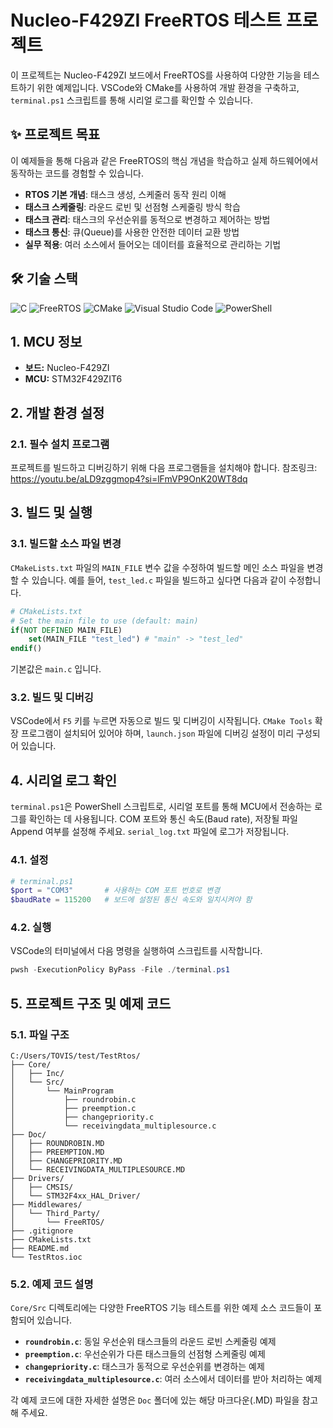 # Nucleo-F429ZI FreeRTOS 테스트 프로젝트

이 프로젝트는 Nucleo-F429ZI 보드에서 FreeRTOS를 사용하여 다양한 기능을 테스트하기 위한 예제입니다. VSCode와 CMake를 사용하여 개발 환경을 구축하고, `terminal.ps1` 스크립트를 통해 시리얼 로그를 확인할 수 있습니다.

## ✨ 프로젝트 목표

이 예제들을 통해 다음과 같은 FreeRTOS의 핵심 개념을 학습하고 실제 하드웨어에서 동작하는 코드를 경험할 수 있습니다.

- **RTOS 기본 개념**: 태스크 생성, 스케줄러 동작 원리 이해
- **태스크 스케줄링**: 라운드 로빈 및 선점형 스케줄링 방식 학습
- **태스크 관리**: 태스크의 우선순위를 동적으로 변경하고 제어하는 방법
- **태스크 통신**: 큐(Queue)를 사용한 안전한 데이터 교환 방법
- **실무 적용**: 여러 소스에서 들어오는 데이터를 효율적으로 관리하는 기법

## 🛠️ 기술 스택

![C](https://img.shields.io/badge/C-A8B9CC?style=for-the-badge&logo=c&logoColor=white)
![FreeRTOS](https://img.shields.io/badge/FreeRTOS-10.4.6-blue?style=for-the-badge&logo=freertos&logoColor=white)
![CMake](https://img.shields.io/badge/CMake-3.28-064F8C?style=for-the-badge&logo=cmake&logoColor=white)
![Visual Studio Code](https://img.shields.io/badge/VSCode-007ACC?style=for-the-badge&logo=visualstudiocode&logoColor=white)
![PowerShell](https://img.shields.io/badge/PowerShell-5391FE?style=for-the-badge&logo=powershell&logoColor=white)

## 1. MCU 정보
*   **보드:** Nucleo-F429ZI
*   **MCU:** STM32F429ZIT6

## 2. 개발 환경 설정
### 2.1. 필수 설치 프로그램
프로젝트를 빌드하고 디버깅하기 위해 다음 프로그램들을 설치해야 합니다.
참조링크: https://youtu.be/aLD9zggmop4?si=lFmVP9OnK20WT8dq

## 3. 빌드 및 실행
### 3.1. 빌드할 소스 파일 변경

`CMakeLists.txt` 파일의 `MAIN_FILE` 변수 값을 수정하여 빌드할 메인 소스 파일을 변경할 수 있습니다. 예를 들어, `test_led.c` 파일을 빌드하고 싶다면 다음과 같이 수정합니다.

```cmake
# CMakeLists.txt
# Set the main file to use (default: main)
if(NOT DEFINED MAIN_FILE)
    set(MAIN_FILE "test_led") # "main" -> "test_led"
endif()
```

기본값은 `main.c` 입니다.

### 3.2. 빌드 및 디버깅

VSCode에서 `F5` 키를 누르면 자동으로 빌드 및 디버깅이 시작됩니다. `CMake Tools` 확장 프로그램이 설치되어 있어야 하며, `launch.json` 파일에 디버깅 설정이 미리 구성되어 있습니다.

## 4. 시리얼 로그 확인

`terminal.ps1`은 PowerShell 스크립트로, 시리얼 포트를 통해 MCU에서 전송하는 로그를 확인하는 데 사용됩니다.
 COM 포트와 통신 속도(Baud rate), 저장될 파일 Append 여부를 설정해 주세요.
 `serial_log.txt` 파일에 로그가 저장됩니다. 

### 4.1. 설정

```powershell
# terminal.ps1
$port = "COM3"       # 사용하는 COM 포트 번호로 변경
$baudRate = 115200   # 보드에 설정된 통신 속도와 일치시켜야 함
```

### 4.2. 실행
VSCode의 터미널에서 다음 명령을 실행하여 스크립트를 시작합니다.

```powershell
pwsh -ExecutionPolicy ByPass -File ./terminal.ps1
```

## 5. 프로젝트 구조 및 예제 코드

### 5.1. 파일 구조

```
C:/Users/TOVIS/test/TestRtos/
├── Core/
│   ├── Inc/
│   └── Src/
│       └── MainProgram
│           ├── roundrobin.c
│           ├── preemption.c
│           ├── changepriority.c
│           └── receivingdata_multiplesource.c
├── Doc/
│   ├── ROUNDROBIN.MD
│   ├── PREEMPTION.MD
│   ├── CHANGEPRIORITY.MD
│   └── RECEIVINGDATA_MULTIPLESOURCE.MD
├── Drivers/
│   ├── CMSIS/
│   └── STM32F4xx_HAL_Driver/
├── Middlewares/
│   └── Third_Party/
│       └── FreeRTOS/
├── .gitignore
├── CMakeLists.txt
├── README.md
└── TestRtos.ioc
```

### 5.2. 예제 코드 설명

`Core/Src` 디렉토리에는 다양한 FreeRTOS 기능 테스트를 위한 예제 소스 코드들이 포함되어 있습니다.

- **`roundrobin.c`**: 동일 우선순위 태스크들의 라운드 로빈 스케줄링 예제
- **`preemption.c`**: 우선순위가 다른 태스크들의 선점형 스케줄링 예제
- **`changepriority.c`**: 태스크가 동적으로 우선순위를 변경하는 예제
- **`receivingdata_multiplesource.c`**: 여러 소스에서 데이터를 받아 처리하는 예제

각 예제 코드에 대한 자세한 설명은 `Doc` 폴더에 있는 해당 마크다운(.MD) 파일을 참고해 주세요.
